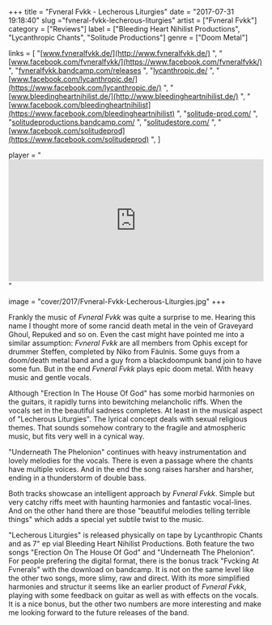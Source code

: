 +++
title = "Fvneral Fvkk - Lecherous Liturgies"
date = "2017-07-31 19:18:40"
slug ="fvneral-fvkk-lecherous-liturgies"
artist = ["Fvneral Fvkk"]
category = ["Reviews"]
label = ["Bleeding Heart Nihilist Productions", "Lycanthropic Chants", "Solitude Productions"]
genre = ["Doom Metal"]

links = [
    "[www.fvneralfvkk.de/](http://www.fvneralfvkk.de/)  ",
    "[www.facebook.com/fvneralfvkk/](https://www.facebook.com/fvneralfvkk/)  ",
    "[fvneralfvkk.bandcamp.com/releases](https://fvneralfvkk.bandcamp.com/releases)  ",
    "[lycanthropic.de/](http://lycanthropic.de/)  ",
    "[www.facebook.com/lycanthropic.de/](https://www.facebook.com/lycanthropic.de/)  ",
    "[www.bleedingheartnihilist.de/](http://www.bleedingheartnihilist.de/)  ",
    "[www.facebook.com/bleedingheartnihilist](https://www.facebook.com/bleedingheartnihilist)  ",
    "[solitude-prod.com/](https://solitude-prod.com/)  ",
    "[solitudeproductions.bandcamp.com/](https://solitudeproductions.bandcamp.com/)  ",
    "[solitudestore.com/](https://solitudestore.com/)  ",
    "[www.facebook.com/solitudeprod](https://www.facebook.com/solitudeprod)  ",
]

player = "<iframe style='border: 0; width: 100%; height: 241px;' src='https://bandcamp.com/EmbeddedPlayer/album=3665768764/size=large/bgcol=333333/linkcol=ffffff/artwork=none/transparent=true/' seamless><a href='http://fvneralfvkk.bandcamp.com/album/the-lecherous-liturgies-ep'>The Lecherous Liturgies (EP) by Fvneral Fvkk</a></iframe>"

image = "cover/2017/Fvneral-Fvkk-Lecherous-Liturgies.jpg"
+++

Frankly the music of *Fvneral Fvkk* was quite a surprise to me. Hearing this name I thought more of some rancid death metal in the vein of Graveyard Ghoul, Repuked and so on. Even the cast might have pointed me into a similar assumption: *Fvneral Fvkk* are all members from Ophis except for drummer Steffen, completed by Niko from Fäulnis. Some guys from a doom/death metal band and a guy from a blackdoompunk band join to have some fun. But in the end *Fvneral Fvkk* plays epic doom metal. With heavy music and gentle vocals.

Although "Erection In The House Of God" has some morbid harmonies on the guitars, it rapidly turns into bewitching melancholic riffs. When the vocals set in the beautiful sadness completes. At least in the musical aspect of "Lecherous Liturgies". The lyrical concept deals with sexual religious themes. That sounds somehow contrary to the fragile and atmospheric music, but fits very well in a cynical way.

"Underneath The Phelonion" continues with heavy instrumentation and lovely melodies for the vocals. There is even a passage where the chants have multiple voices. And in the end the song raises harsher and harsher, ending in a thunderstorm of double bass.

Both tracks showcase an intelligent approach by *Fvneral Fvkk*. Simple but very catchy riffs meet with haunting harmonies and fantastic vocal-lines. And on the other hand there are those "beautiful melodies telling terrible things" which adds a special yet subtile twist to the music.

"Lecherous Liturgies" is released physically on tape by Lycanthropic Chants and as 7" ep vial Bleeding Heart Nihilist Productions. Both feature the two songs "Erection On The House Of God" and "Underneath The Phelonion". For people prefering the digital format, there is the bonus track "Fvcking At Fvnerals" with the download on bandcamp. It is not on the same level like the other two songs, more slimy, raw and direct. With its more simplified harmonies and structur it seems like an earlier product of *Fvneral Fvkk*, playing with some feedback on guitar as well as with effects on the vocals. It is a nice bonus, but the other two numbers are more interesting and make me looking forward to the future releases of the band.
